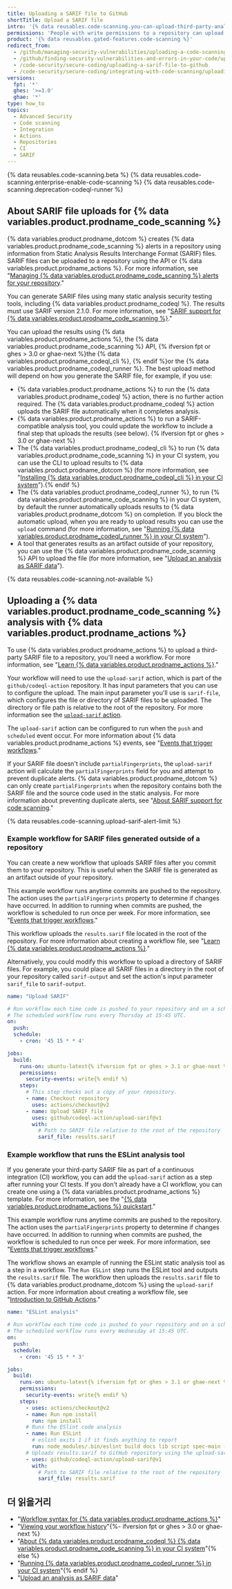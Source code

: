 ```yaml
---
title: Uploading a SARIF file to GitHub
shortTitle: Upload a SARIF file
intro: '{% data reusables.code-scanning.you-can-upload-third-party-analysis %}'
permissions: 'People with write permissions to a repository can upload {% data variables.product.prodname_code_scanning %} data generated outside {% data variables.product.prodname_dotcom %}.'
product: '{% data reusables.gated-features.code-scanning %}'
redirect_from:
  - /github/managing-security-vulnerabilities/uploading-a-code-scanning-analysis-to-github
  - /github/finding-security-vulnerabilities-and-errors-in-your-code/uploading-a-sarif-file-to-github
  - /code-security/secure-coding/uploading-a-sarif-file-to-github
  - /code-security/secure-coding/integrating-with-code-scanning/uploading-a-sarif-file-to-github
versions:
  fpt: '*'
  ghes: '>=3.0'
  ghae: '*'
type: how_to
topics:
  - Advanced Security
  - Code scanning
  - Integration
  - Actions
  - Repositories
  - CI
  - SARIF
---
```


<!--For this article in earlier GHES versions, see /content/github/finding-security-vulnerabilities-and-errors-in-your-code-->

{% data reusables.code-scanning.beta %}
{% data reusables.code-scanning.enterprise-enable-code-scanning %}
{% data reusables.code-scanning.deprecation-codeql-runner %}

## About SARIF file uploads for {% data variables.product.prodname_code_scanning %}

{% data variables.product.prodname_dotcom %} creates {% data variables.product.prodname_code_scanning %} alerts in a repository using information from Static Analysis Results Interchange Format (SARIF) files. SARIF files can be uploaded to a repository using the API or {% data variables.product.prodname_actions %}. For more information, see "[Managing {% data variables.product.prodname_code_scanning %} alerts for your repository](/code-security/secure-coding/managing-code-scanning-alerts-for-your-repository)."

You can generate SARIF files using many static analysis security testing tools, including {% data variables.product.prodname_codeql %}. The results must use SARIF version 2.1.0. For more information, see "[SARIF support for {% data variables.product.prodname_code_scanning %}](/code-security/secure-coding/sarif-support-for-code-scanning)."

You can upload the results using {% data variables.product.prodname_actions %}, the {% data variables.product.prodname_code_scanning %} API, {% ifversion fpt or ghes > 3.0 or ghae-next %}the {% data variables.product.prodname_codeql_cli %}, {% endif %}or the {% data variables.product.prodname_codeql_runner %}. The best upload method will depend on how you generate the SARIF file, for example, if you use:

- {% data variables.product.prodname_actions %} to run the {% data variables.product.prodname_codeql %} action, there is no further action required. The {% data variables.product.prodname_codeql %} action uploads the SARIF file automatically when it completes analysis.
- {% data variables.product.prodname_actions %} to run a SARIF-compatible analysis tool, you could update the workflow to include a final step that uploads the results (see below). {% ifversion fpt or ghes > 3.0 or ghae-next %}
 - The {% data variables.product.prodname_codeql_cli %} to run {% data variables.product.prodname_code_scanning %} in your CI system, you can use the CLI to upload results to {% data variables.product.prodname_dotcom %} (for more information, see "[Installing {% data variables.product.prodname_codeql_cli %} in your CI system](/code-security/secure-coding/using-codeql-code-scanning-with-your-existing-ci-system/installing-codeql-cli-in-your-ci-system)").{% endif %}
- The {% data variables.product.prodname_codeql_runner %}, to run {% data variables.product.prodname_code_scanning %} in your CI system, by default the runner automatically uploads results to {% data variables.product.prodname_dotcom %} on completion. If you block the automatic upload, when you are ready to upload results you can use the `upload` command (for more information, see "[Running {% data variables.product.prodname_codeql_runner %} in your CI system](/code-security/secure-coding/running-codeql-runner-in-your-ci-system)").
- A tool that generates results as an artifact outside of your repository, you can use the {% data variables.product.prodname_code_scanning %} API to upload the file (for more information, see "[Upload an analysis as SARIF data](/rest/reference/code-scanning#upload-an-analysis-as-sarif-data)").

{% data reusables.code-scanning.not-available %}

## Uploading a {% data variables.product.prodname_code_scanning %} analysis with {% data variables.product.prodname_actions %}

To use {% data variables.product.prodname_actions %} to upload a third-party SARIF file to a repository, you'll need a  workflow. For more information, see "[Learn {% data variables.product.prodname_actions %}](/actions/learn-github-actions)."

Your workflow will need to use the `upload-sarif` action, which is part of the `github/codeql-action` repository. It has input parameters that you can use to configure the upload. The main input parameter you'll use is `sarif-file`, which configures the file or directory of SARIF files to be uploaded. The directory or file path is relative to the root of the repository. For more information see the [`upload-sarif` action](https://github.com/github/codeql-action/tree/HEAD/upload-sarif).

The `upload-sarif` action can be configured to run when the `push` and `scheduled` event occur. For more information about {% data variables.product.prodname_actions %}  events, see "[Events that trigger workflows](/actions/reference/events-that-trigger-workflows)."

If your SARIF file doesn't include `partialFingerprints`, the `upload-sarif` action will calculate the `partialFingerprints` field for you and attempt to prevent duplicate alerts. {% data variables.product.prodname_dotcom %} can only create `partialFingerprints` when the repository contains both the SARIF file and the source code used in the static analysis. For more information about preventing duplicate alerts, see "[About SARIF support for code scanning](/code-security/secure-coding/sarif-support-for-code-scanning#preventing-duplicate-alerts-using-fingerprints)."

{% data reusables.code-scanning.upload-sarif-alert-limit %}

### Example workflow for SARIF files generated outside of a repository

You can create a new workflow that uploads SARIF files after you commit them to your repository. This is useful when the SARIF file is generated as an artifact outside of your repository.

This example workflow runs anytime commits are pushed to the repository. The action uses the `partialFingerprints` property to determine if changes have occurred. In addition to running when commits are pushed, the workflow is scheduled to run once per week. For more information, see "[Events that trigger workflows](/actions/reference/events-that-trigger-workflows)."

This workflow uploads the `results.sarif` file located in the root of the repository. For more information about creating a workflow file, see "[Learn {% data variables.product.prodname_actions %}](/actions/learn-github-actions)."

Alternatively, you could modify this workflow to upload a directory of SARIF files. For example, you could place all SARIF files in a directory in the root of your repository called `sarif-output` and set the action's input parameter `sarif_file` to `sarif-output`.

```yaml
name: "Upload SARIF"

# Run workflow each time code is pushed to your repository and on a schedule.
# The scheduled workflow runs every Thursday at 15:45 UTC.
on:
  push:
  schedule:
    - cron: '45 15 * * 4'

jobs:
  build:
    runs-on: ubuntu-latest{% ifversion fpt or ghes > 3.1 or ghae-next %}
    permissions:
      security-events: write{% endif %}
    steps:
      # This step checks out a copy of your repository.
      - name: Checkout repository
        uses: actions/checkout@v2
      - name: Upload SARIF file
        uses: github/codeql-action/upload-sarif@v1
        with:
          # Path to SARIF file relative to the root of the repository
          sarif_file: results.sarif
```

### Example workflow that runs the ESLint analysis tool

If you generate your third-party SARIF file as part of a continuous integration (CI) workflow, you can add the `upload-sarif` action as a step after running your CI tests. If you don't already have a CI workflow, you can create one using a {% data variables.product.prodname_actions %} template. For more information, see the "[{% data variables.product.prodname_actions %} quickstart](/actions/quickstart)."

This example workflow runs anytime commits are pushed to the repository. The action uses the `partialFingerprints` property to determine if changes have occurred. In addition to running when commits are pushed, the workflow is scheduled to run once per week. For more information, see "[Events that trigger workflows](/actions/reference/events-that-trigger-workflows)."

The workflow shows an example of running the ESLint static analysis tool as a step in a workflow. The `Run ESLint` step runs the ESLint tool and outputs the `results.sarif` file. The workflow then uploads the `results.sarif` file to {% data variables.product.prodname_dotcom %} using the `upload-sarif` action. For more information about creating a workflow file, see "[Introduction to GitHub Actions](/actions/learn-github-actions/introduction-to-github-actions)."

```yaml
name: "ESLint analysis"

# Run workflow each time code is pushed to your repository and on a schedule.
# The scheduled workflow runs every Wednesday at 15:45 UTC.
on:
  push:
  schedule:
    - cron: '45 15 * * 3'

jobs:
  build:
    runs-on: ubuntu-latest{% ifversion fpt or ghes > 3.1 or ghae-next %}
    permissions:
      security-events: write{% endif %}
    steps:
      - uses: actions/checkout@v2
      - name: Run npm install
        run: npm install
      # Runs the ESlint code analysis
      - name: Run ESLint
        # eslint exits 1 if it finds anything to report
        run: node_modules/.bin/eslint build docs lib script spec-main -f node_modules/@microsoft/eslint-formatter-sarif/sarif.js -o results.sarif || true
      # Uploads results.sarif to GitHub repository using the upload-sarif action
      - uses: github/codeql-action/upload-sarif@v1
        with:
          # Path to SARIF file relative to the root of the repository
          sarif_file: results.sarif
```

## 더 읽을거리

- "[Workflow syntax for {% data variables.product.prodname_actions %}](/actions/reference/workflow-syntax-for-github-actions)"
- "[Viewing your workflow history](/actions/managing-workflow-runs/viewing-workflow-run-history)"{%- ifversion fpt or ghes > 3.0 or ghae-next %}
- "[About {% data variables.product.prodname_codeql %} {% data variables.product.prodname_code_scanning %} in your CI system](/code-security/secure-coding/about-codeql-code-scanning-in-your-ci-system)"{% else %}
- "[Running {% data variables.product.prodname_codeql_runner %} in your CI system](/code-security/secure-coding/running-codeql-runner-in-your-ci-system)"{% endif %}
- "[Upload an analysis as SARIF data](/rest/reference/code-scanning#upload-an-analysis-as-sarif-data)"
